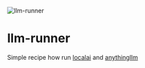 ![llm-runner](llm-runner.)

# llm-runner

Simple recipe how run [localai](https://localai.io/) and [anythingllm](https://anythingllm.com/)
